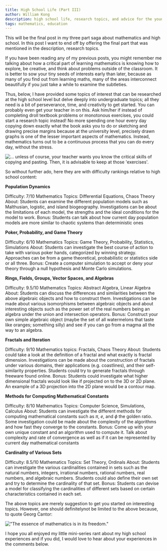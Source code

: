 ```yaml
---
title: High School Life (Part III)
author: William Kong
description: high school life, research topics, and advice for the young aspiring mathematician.
tags: mathematics, education
---
```


This will be the final post in my three part saga about mathematics and high school. In this post I want to end off by offering the final part that was mentioned in the description, research topics.

If you have been reading any of my previous posts, you might remember me talking about how a critical part of learning mathematics is knowing how to explore, be creative, and think about problems outside of the classroom. It is better to sow your tiny seeds of interests early than later, because as many of you find out from learning maths, many of the areas interconnect beautifully if you just take a while to examine the subtleties.

Thus, below, I have provided some topics of interest that can be researched at the high school level but delve deeply into undergraduate topics; all they need is a bit of perseverance, time, and creativity to get started. You can probably even get your teacher in on this. Ask him/her if instead of completing droll textbook problems or monotonous exercises, you could start a research topic instead! No more spending one hour every day copying down exactly what the book asks you to do or sketching and drawing precise margins because at the university level, precisely drawn graphs is one of the lesser important aspects of mathematics. Instead, mathematics turns out to be a continuous process that you can do every day, without the stress.


![... unless of course, your teacher wants you know the critical skills of copying and pasting. Then, it is advisable to keep at those 'exercises'.](/files/hsl3_1.jpg)

So without further ado, here they are with difficulty rankings relative to high school content:

**Population Dynamics**

Difficulty: 7/10
Mathematics Topics: Differential Equations, Chaos Theory
About: Students can examine the different  population models such as Malthusian, logistic, and island biogeography. Investigations can be about the limitations of each model, the strengths and the ideal conditions for the model to work.
Bonus: Students can talk about how current day population models are more similar to chaotic systems than deterministic ones

**Poker, Probability, and Game Theory**

Difficulty: 6/10
Mathematics Topics: Game Theory, Probability, Statistics, Simulations
About: Students can investigate the best course of action to take with various poker hands, categorized by winning strategy. Approaches can be from a game theoretical, probabilistic or statistics side or all three.
Bonus: Create a computer simulation to accept or deny your theory through a null hypothesis and Monte Carlo simulations.

**Rings, Fields, Groups, Vector Spaces, and Algebras**

Difficulty: 9.5/10
Mathematics Topics: Abstract Algebra, Linear Algebra
About: Students can discuss the differences and similarities between the above algebraic objects and how to construct them. Investigations can be made about various isomorphisms between algebraic objects and about interesting objects such as the power set of the real numbers being an algebra under the union and intersection operators.
Bonus: Construct your own simple algebraic object (maybe the set of all watermelons that taste like oranges; something silly) and see if you can go from a magma all the way to an algebra.

**Fractals and Iteration**

Difficulty: 9/10
Mathematics topics: Fractals, Chaos Theory
About: Students could take a look at the definition of a fractal and what exactly is fractal dimension. Investigations can be made about the construction of fractals under various domains, their applications (e.g. coastlines), and their self-similarity properties. Students could try to generate fractals through freeware found online.
Bonus: Students could investigate what higher dimensional fractals would look like if projected on to the 3D or 2D plane. An example of a 3D projection into the 2D plane would be a contour map.

**Methods for Computing Mathematical Constants**

Difficulty: 8/10
Mathematics Topics: Computer Science, Simulations, Calculus
About: Students can investigate the different methods for computing mathematical constants such as $\pi$, $e$, and $\phi$ the golden ratio. Some investigation could be made about the complexity of the algorithms and how fast they converge to the constants.
Bonus: Come up with your own unique constant and an algorithm used to compute it. Talk about complexity and rate of convergence as well as if it can be represented by current day mathematical constants

**Cardinality of Various Sets**

Difficulty: 8.5/10
Mathematics Topics: Set Theory, Ordinals
About: Students can investigate the various cardinalities contained in sets such as the natural numbers, integers, irrational numbers, rational numbers, real numbers, and algebraic numbers. Students could also define their own set and try to determine the cardinality of that set.
Bonus: Students can devise a model for classifying the cardinalities of different sets based  on certain characteristics contained in each set.

The above topics are merely suggestion to get you started on interesting topics. However, one should definitelynot be limited to the above because, to quote Georg Cantor:

!["The essence of mathematics is in its freedom."](/files/hsl3_2.jpg)
  
I hope you all enjoyed my little mini-series rant about my high school experiences and if you did, I would love to hear about your experiences in the comments below.